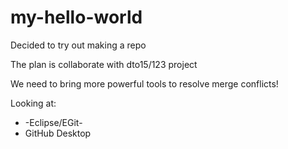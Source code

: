 # my-hello-world
Decided to try out making a repo

The plan is collaborate with dto15/123 project

We need to bring more powerful tools to resolve merge conflicts!

Looking at:
* -Eclipse/EGit-
* GitHub Desktop

